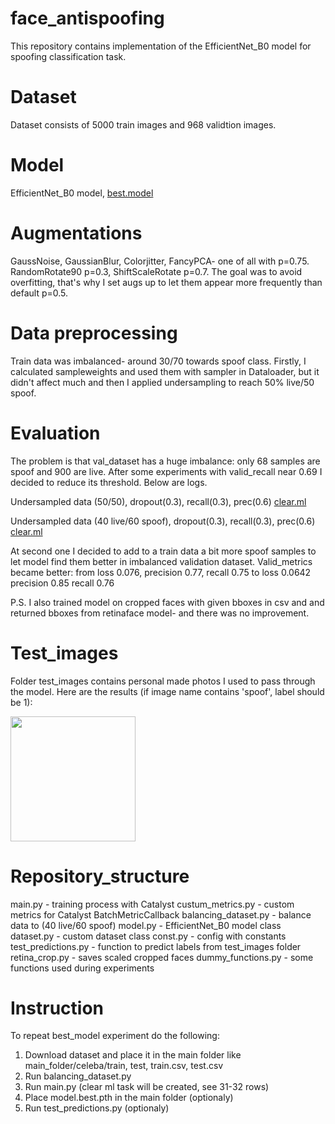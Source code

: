 # face_antispoofing

This repository contains implementation of the EfficientNet_B0 model for spoofing classification task.

# Dataset

Dataset consists of 5000 train images and 968 validtion images.

# Model

EfficientNet_B0 model, [best.model](https://drive.google.com/file/d/1SfjYAKnuFtGZFrcFIT3UlmFDpWq21pZY/view?usp=share_link)

# Augmentations

GaussNoise, GaussianBlur, Colorjitter, FancyPCA- one of all with p=0.75. RandomRotate90 p=0.3, ShiftScaleRotate p=0.7. The goal was to avoid overfitting, that's why I set augs up to let them appear more frequently than default p=0.5.

# Data preprocessing

Train data was imbalanced- around 30/70 towards spoof class. Firstly, I calculated sampleweights and used them with sampler in Dataloader, but it didn't affect much and then I applied undersampling to reach 50% live/50 spoof.

# Evaluation

The problem is that val_dataset has a huge imbalance: only 68 samples are spoof and 900 are live. After some experiments with valid_recall near 0.69 I decided to reduce its threshold. Below are logs.

Undersampled data (50/50), dropout(0.3), recall(0.3), prec(0.6)  [clear.ml ](https://app.clear.ml/projects/54c8c155bd634934a727296968816835/experiments/260881bdf8454102a8bb4de9896137d8/output/execution) 

Undersampled data (40 live/60 spoof), dropout(0.3), recall(0.3), prec(0.6)  [clear.ml ](https://app.clear.ml/projects/54c8c155bd634934a727296968816835/experiments/3c324a05e06d465fb1f17e1c34a9f9cf/output/execution)

At second one I decided to add to a train data a bit more spoof samples to let model find them better in imbalanced validation dataset. Valid_metrics became better: from loss 0.076, precision 0.77, recall 0.75 to loss 0.0642 precision 0.85 recall 0.76

P.S. I also trained model on cropped faces with given bboxes in csv and and returned bboxes from retinaface model- and there was no improvement.

# Test_images

Folder test_images contains personal made photos I used to pass through the model. Here are the results (if image name contains 'spoof', label should be 1):

<img src='https://github.com/ashimatyuk/face_antispoofing/blob/main/results.jpg' width="200" height='200' />

# Repository_structure

main.py - training process with Catalyst 
custum_metrics.py - custom metrics for Catalyst BatchMetricCallback
balancing_dataset.py - balance data to (40 live/60 spoof)
model.py - EfficientNet_B0 model class
dataset.py - custom dataset class
const.py - config with constants
test_predictions.py - function to predict labels from test_images folder
retina_crop.py - saves scaled cropped faces
dummy_functions.py - some functions used during experiments

# Instruction
To repeat best_model experiment do the following:
1. Download dataset and place it in the main folder like main_folder/celeba/train, test, train.csv, test.csv
2. Run balancing_dataset.py
3. Run main.py (clear ml task will be created, see 31-32 rows)
4. Place model.best.pth in the main folder (optionaly)
4. Run test_predictions.py (optionaly)
